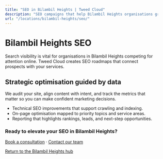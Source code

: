 ```yaml
---
title: "SEO in Bilambil Heights | Tweed Cloud"
description: "SEO campaigns that help Bilambil Heights organisations grow organic visibility."
url: "/locations/bilambil-heights/seo/"
---
```


# Bilambil Heights SEO

Search visibility is vital for organisations in Bilambil Heights competing for attention online. Tweed Cloud creates SEO roadmaps that connect prospects with your services.

## Strategic optimisation guided by data

We audit your site, align content with intent, and track the metrics that matter so you can make confident marketing decisions.

- Technical SEO improvements that support crawling and indexing.
- On-page optimisation mapped to priority topics and service areas.
- Reporting that highlights rankings, leads, and next-step opportunities.

### Ready to elevate your SEO in Bilambil Heights?

[Book a consultation](/consultation/) · [Contact our team](/contact/)

[Return to the Bilambil Heights hub](/locations/bilambil-heights/)
